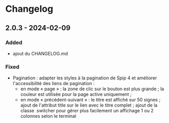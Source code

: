 # Changelog

## 2.0.3 - 2024-02-09

### Added

- ajout du CHANGELOG.md

### Fixed

- Pagination : adapter les styles à la pagination de Spip 4 et améliorer l'accessibilité des liens de pagination :
  - en mode « page » : la zone de clic sur le bouton est plus grande ; la couleur est utilisée pour la page active uniquement ;
  - en mode « précédent-suivant » : le titre est affiché sur 50 signes ; ajout de l'attribut title sur le lien avec le titre complet ; ajout de la classe .switcher pour gérer plus facilement un affichage 1 ou 2 colonnes selon le terminal

